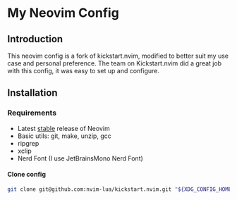 # My Neovim Config
## Introduction
This neovim config is a fork of kickstart.nvim, modified to better suit my use case and personal preference. The team on Kickstart.nvim did a great job with this config, it was easy to set up and configure.

## Installation
### Requirements
- Latest [stable](https://github.com/neovim/neovim/releases/tag/stable) release of Neovim
- Basic utils: git, make, unzip, gcc
- ripgrep
- xclip
- Nerd Font (I use JetBrainsMono Nerd Font)

#### Clone config
```sh
git clone git@github.com:nvim-lua/kickstart.nvim.git "${XDG_CONFIG_HOME:-$HOME/.config}"/nvim
```
